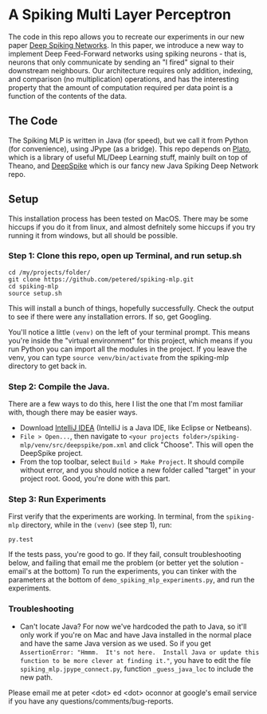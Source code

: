 # A Spiking Multi Layer Perceptron

The code in this repo allows you to recreate our experiments in our new paper [Deep Spiking Networks](http://arxiv.org/pdf/1602.08323v1.pdf).  In this paper, we introduce a new way to implement Deep Feed-Forward networks using spiking neurons - that is, neurons that only communicate by sending an "I fired" signal to their downstream neighbours.  Our architecture requires only addition, indexing, and comparison (no multiplication) operations, and has the interesting property that the amount of computation required per data point is a function of the contents of the data.

## The Code

The Spiking MLP is written in Java (for speed), but we call it from Python (for convenience), using JPype (as a bridge).  This repo depends on [Plato](https://github.com/petered/plato), which is a library of useful ML/Deep Learning stuff, mainly built on top of Theano, and [DeepSpike](https://github.com/petered/DeepSpike) which is our fancy new Java Spiking Deep Network repo.  

## Setup

This installation process has been tested on MacOS.  There may be some hiccups if you do it from linux, and almost defnitely some hiccups if you try running it from windows, but all should be possible.  

### Step 1: Clone this repo, open up Terminal, and run setup.sh

```
cd /my/projects/folder/
git clone https://github.com/petered/spiking-mlp.git
cd spiking-mlp
source setup.sh
```
This will install a bunch of things, hopefully successfully.  Check the output to see if there were any installation errors.  If so, get Googling.

You'll notice a little `(venv)` on the left of your terminal prompt.  This means you're inside the "virtual environment" for this project, which means if you run Python you can import all the modules in the project. If you leave the venv, you can type `source venv/bin/activate` from the spiking-mlp directory to get back in.

### Step 2: Compile the Java.

There are a few ways to do this, here I list the one that I'm most familiar with, though there may be easier ways.

- Download [IntelliJ IDEA](https://www.jetbrains.com/idea/) (IntelliJ is a Java IDE, like Eclipse or Netbeans).  
- `File > Open...`, then navigate to `<your projects folder>/spiking-mlp/venv/src/deepspike/pom.xml` and click "Choose".  This will open the DeepSpike project.
- From the top toolbar, select `Build > Make Project`.  It should compile without error, and you should notice a new folder called "target" in your project root.  Good, you're done with this part.

### Step 3: Run Experiments

First verify that the experiments are working.  In terminal, from the `spiking-mlp` directory, while in the `(venv)` (see step 1), run:

```
py.test
```
If the tests pass, you're good to go.  If they fail, consult troubleshooting below, and failing that email me the problem (or better yet the solution - email's at the bottom)  To run the experiments, you can tinker with the parameters at the bottom of `demo_spiking_mlp_experiments.py`, and run the experiments.

### Troubleshooting

- Can't locate Java?  For now we've hardcoded the path to Java, so it'll only work if you're on Mac and have Java installed in the normal place and have the same Java version as we used.    So if you get `AssertionError: "Hmmm.  It's not here.  Install Java or update this function to be more clever at finding it."`, you have to edit the file `spiking_mlp.jpype_connect.py`, function `_guess_java_loc` to include the new path.  

Please email me at peter \<dot\> ed \<dot\> oconnor at google's email service if you have any questions/comments/bug-reports.
